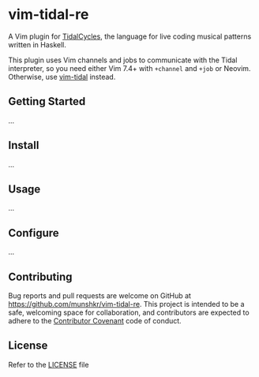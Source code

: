 # vim-tidal-re #

A Vim plugin for [TidalCycles](http://tidal.lurk.org/), the language for live
coding musical patterns written in Haskell.

This plugin uses Vim channels and jobs to communicate with the Tidal
interpreter, so you need either Vim 7.4+ with `+channel` and `+job` or Neovim.
Otherwise, use [vim-tidal](https://github.com/munshkr/vim-tidal) instead.

## Getting Started ##

...

## Install ##

...

## Usage ##

...

## Configure ##

...

## Contributing

Bug reports and pull requests are welcome on GitHub at
<https://github.com/munshkr/vim-tidal-re>.  This project is intended to be a
safe, welcoming space for collaboration, and contributors are expected to
adhere to the [Contributor Covenant](http://contributor-covenant.org) code of
conduct.

## License

Refer to the [LICENSE](LICENSE) file

